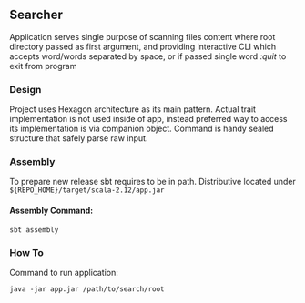 ## Searcher
Application serves single purpose of scanning files content where root directory passed as first argument, and providing interactive CLI which accepts word/words separated by space, or if passed single word *:quit* to exit from program

### Design
Project uses Hexagon architecture as its main pattern. Actual trait implementation is not used inside of app, instead preferred way to access its implementation is via companion object. Command is handy sealed structure that safely parse raw input.

### Assembly
To prepare new release sbt requires to be in path. Distributive located under
```${REPO_HOME}/target/scala-2.12/app.jar```

#### Assembly Command:
```sbt assembly```

### How To
Command to run application:
```
java -jar app.jar /path/to/search/root
```
